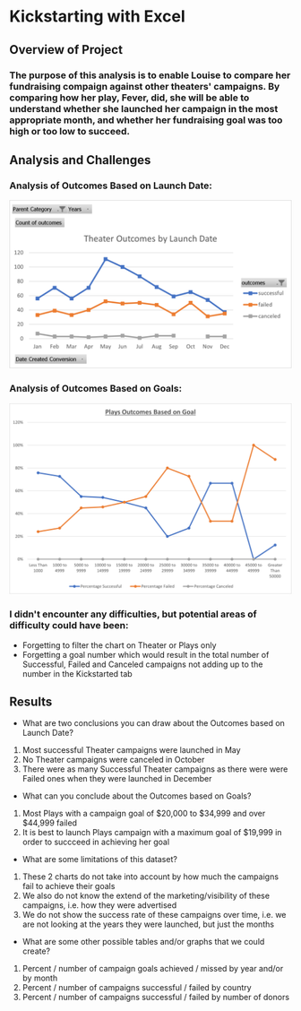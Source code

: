 # Kickstarting with Excel

## Overview of Project

### The purpose of this analysis is to enable Louise to compare her fundraising compaign against other theaters' campaigns. By comparing how her play, Fever, did, she will be able to understand whether she launched her campaign in the most appropriate month, and whether her fundraising goal was too high or too low to succeed.

## Analysis and Challenges

### Analysis of Outcomes Based on Launch Date:
![Theater Outcomes](Resources/Theater_Outcomes_vs_Launch.png)

### Analysis of Outcomes Based on Goals:
![Plays Outcomes](Resources/Plays%20Outcomes_vs_Goals.png)

### I didn't encounter any difficulties, but potential areas of difficulty could have been: 
- Forgetting to filter the chart on Theater or Plays only
- Forgetting a goal number which would result in the total number of Successful, Failed and Canceled campaigns not adding up to the number in the Kickstarted tab

## Results

- What are two conclusions you can draw about the Outcomes based on Launch Date?
1. Most successful Theater campaigns were launched in May
2. No Theater campaigns were canceled in October
3. There were as many Successful Theater campaigns as there were were Failed ones when they were launched in December

- What can you conclude about the Outcomes based on Goals?
1. Most Plays with a campaign goal of $20,000 to $34,999 and over $44,999 failed
2. It is best to launch Plays campaign with a maximum goal of $19,999 in order to succceed in achieving her goal

- What are some limitations of this dataset?
1. These 2 charts do not take into account by how much the campaigns fail to achieve their goals
2. We also do not know the extend of the marketing/visibility of these campaigns, i.e. how they were advertised
3. We do not show the success rate of these campaigns over time, i.e. we are not looking at the years they were launched, but just the months

- What are some other possible tables and/or graphs that we could create?
1. Percent / number of campaign goals achieved / missed by year and/or by month
2. Percent / number of campaigns successful / failed by country
3. Percent / number of campaigns successful / failed by number of donors


